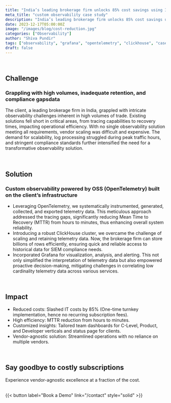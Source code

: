 ```yaml
---
title: "India’s leading brokerage firm unlocks 85% cost savings using Incerto’s industry-first custom observability solution powered by OpenTelemetry"
meta_title: "custom observability case study"
description: "India’s leading brokerage firm unlocks 85% cost savings using Incerto’s industry-first custom observability solution powered by OpenTelemetry"
date: 2023-12-17T05:00:00Z
image: "/images/blog/cost-reduction.jpg"
categories: ["Observability"]
author: "Shiva Pundir"
tags: ["observability", "grafana", "opentelemetry", "clickhouse", "case-study"]
draft: false
---
```


<br>

## Challenge
### Grappling with high volumes, inadequate retention, and compliance gapsdata
The client, a leading brokerage firm in India, grappled with intricate observability challenges inherent in high volumes of trade. Existing solutions fell short in critical areas, from tracing capabilities to recovery times, impacting operational efficiency. With no single observability solution meeting all requirements, vendor scaling was difficult and expensive. The demand for scalability, log processing struggled during peak traffic hours, and stringent compliance standards further intensified the need for a transformative observability solution.

<br>

## Solution
### Custom observability powered by OSS (OpenTelemetry) built on the client’s infrastructure
- Leveraging OpenTelemetry, we systematically instrumented, generated, collected, and exported telemetry data. This meticulous approach addressed the tracing gaps, significantly reducing Mean Time to Recovery (MTTR) from hours to minutes, thus enhancing overall system reliability.
- Introducing a robust ClickHouse cluster, we overcame the challenge of scaling and retaining telemetry data. Now, the brokerage firm can store billions of rows efficiently, ensuring quick and reliable access to historical data for SIEM compliance needs. 
- Incorporated Grafana for visualization, analysis, and alerting. This not only simplified the interpretation of telemetry data but also empowered proactive decision-making, mitigating challenges in correlating low cardinality telemetry data across various services.

<br>

## Impact
- Reduced costs: Slashed IT costs by 85% (One-time turnkey implementation, hence no recurring subscription fees).
- High efficiency: MTTR reduction from hours to minutes.
- Customized insights: Tailored team dashboards for C-Level, Product, and Developer verticals and status page for clients.
- Vendor-agnostic solution:  Streamlined operations with no reliance on multiple vendors. 

<br>

## Say goodbye to costly subscriptions
Experience vendor-agnostic excellence at a fraction of the cost.

<br>
{{< button label="Book a Demo" link="/contact" style="solid" >}}
